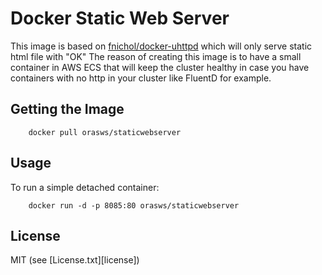 # Docker Static Web Server

This image is based on [fnichol/docker-uhttpd](https://github.com/fnichol/docker-uhttpd) which will only serve static html file with "OK"
The reason of creating this image is to have a small container in AWS ECS that will keep the cluster healthy in case you have containers with no http in your cluster like FluentD for example.

## Getting the Image

		docker pull orasws/staticwebserver

## Usage

To run a simple detached container:

		docker run -d -p 8085:80 orasws/staticwebserver


## License
MIT (see [License.txt][license])